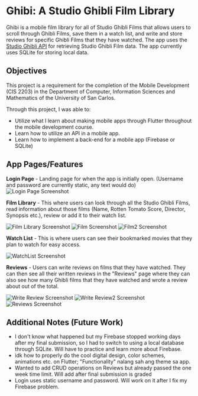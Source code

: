 # Ghibi: A Studio Ghibli Film Library

Ghibi is a mobile film library for all of Studio Ghibli Films that allows users to scroll through Ghibli Films, save them in a watch list, and write and store reviews for specific Ghibli Films that they have watched.
The app uses the [Studio Ghibli API](https://github.com/user/repo/blob/branch/other_file.md) for retrieving Studio Ghibli Film data.
The app currently uses SQLite for storing local data.

## Objectives
This project is a requirement for the completion of the Mobile Development (CIS 2203) in the Department of Computer, Information Sciences and Mathematics of the University of San Carlos.

Through this project, I was able to:
- Utilize what I learn about making mobile apps through Flutter throughout the mobile development course.
- Learn how to utilize an API in a mobile app.
- Learn how to implement a back-end for a mobile app (Firebase or SQLite)

## App Pages/Features
__Login Page__ - Landing page for when the app is initially open. (Username and password are currently static, any text would do)
![Login Page Screenshot](https://github.com/j-Tinga/Ghibli-Film-Reviewer/blob/main/Ghibi%20Screenshots/Login.JPG?raw=true)

__Film Library__  - This where users can look through all the Studio Ghibli Films, read information about those films (Name,  Rotten Tomato Score, Director, Synopsis etc.), review or add it to their watch list.

![Film Library Screenshot](https://github.com/j-Tinga/Ghibli-Film-Reviewer/blob/main/Ghibi%20Screenshots/FilmLibrary.JPG?raw=true)
![Film Screenshot](https://github.com/j-Tinga/Ghibli-Film-Reviewer/blob/main/Ghibi%20Screenshots/FilmPage.JPG?raw=true)
![Film2 Screenshot](https://github.com/j-Tinga/Ghibli-Film-Reviewer/blob/main/Ghibi%20Screenshots/FilmPage2.JPG?raw=true)

__Watch List__ - This is where users can see their bookmarked movies that they plan to watch for easy access.

![WatchList Screenshot](https://github.com/j-Tinga/Ghibli-Film-Reviewer/blob/main/Ghibi%20Screenshots/WatchList.JPG?raw=true)

__Reviews__ - Users can write reviews on films that they have watched. They can then see all their written reviews in the "Reviews" page where they can also see how many Ghibli films that they have watched and wrote a review about out of the total.

![Write Review Screenshot](https://github.com/j-Tinga/Ghibli-Film-Reviewer/blob/main/Ghibi%20Screenshots/WriteReviewPage.JPG?raw=true)
![Write Review2 Screenshot](https://github.com/j-Tinga/Ghibli-Film-Reviewer/blob/main/Ghibi%20Screenshots/WriteReviewPage2.JPG?raw=true)
![Reviews Screenshot](https://github.com/j-Tinga/Ghibli-Film-Reviewer/blob/main/Ghibi%20Screenshots/ReviewPage.JPG?raw=true)

## Additional Notes (Future Work)
- I don't know what happened but my Firebase stopped working days after my final submission, so I had to switch to using a local database through SQLite. Will have to practice and learn more about Firebase.
- idk how to properly do the cool digital design, color schemes, animations etc. on Flutter; "Functionality" nalang sah ang theme sa app. 
- Wanted to add CRUD operations on Reviews but already passed the one week time limit. Will add after final submission is graded
- Login uses static username and password. Will work on it after I fix my Firebase problem.
